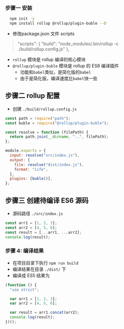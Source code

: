 ### 步骤一 安装

```sh
  npm init -y
  npm install rollup @rollup/plugin-buble --D
```
- 修改package.json 文件 scripts
> "scripts": {
>   "build": "node_modules/.bin/rollup -c ./build/rollup.config.js"
> },

- `rollup` 模块是 rollup 编译的核心模块
- `@rollup/plugin-buble` 模块是 rollup 的 ES6 编译插件
  - 功能和`babel`类似，是简化版的`babel`
  - 由于是简化版，编译速度比`babel`快一些

## 步骤二 rollup 配置

- 创建 `./build/rollup.config.js`

```js
const path = require("path");
const buble = require("@rollup/plugin-buble");

const resolve = function (filePath) {
  return path.join(__dirname, "..", filePath);
};

module.exports = {
  input: resolve("src/index.js"),
  output: {
    file: resolve("dist/index.js"),
    format: "iife",
  },
  plugins: [buble()],
};
```

## 步骤三 创建待编译 ES6 源码

- 源码路径 `./src/index.js`

```js
const arr1 = [1, 2, 3];
const arr2 = [4, 5, 6];
const result = [...arr1, ...arr2];
console.log(result);
```

### 步骤 4: 编译结果

- 在项目目录下执行 `npm run build`
- 编译结果在目录 `./dist/` 下
- 编译成 ES5 结果为

```js
(function () {
  "use strict";

  var arr1 = [1, 2, 3];
  var arr2 = [4, 5, 6];

  var result = arr1.concat(arr2);
  console.log(result);
})();
```
